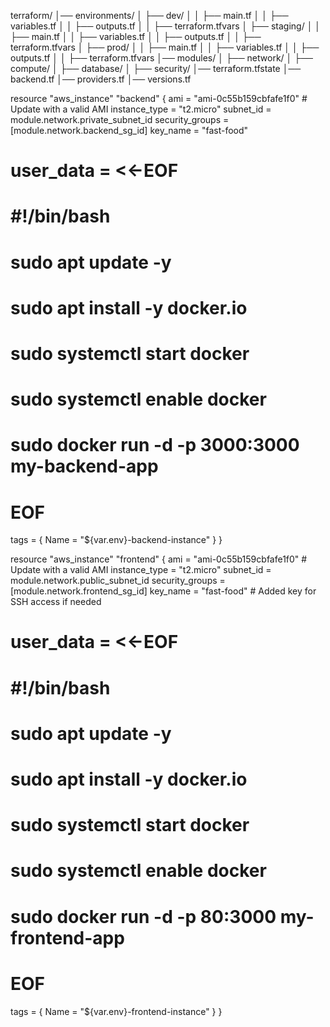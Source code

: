 

terraform/
│── environments/
│   ├── dev/
│   │   ├── main.tf
│   │   ├── variables.tf
│   │   ├── outputs.tf
│   │   ├── terraform.tfvars
│   ├── staging/
│   │   ├── main.tf
│   │   ├── variables.tf
│   │   ├── outputs.tf
│   │   ├── terraform.tfvars
│   ├── prod/
│   │   ├── main.tf
│   │   ├── variables.tf
│   │   ├── outputs.tf
│   │   ├── terraform.tfvars
│── modules/
│   ├── network/
│   ├── compute/
│   ├── database/
│   ├── security/
│── terraform.tfstate
│── backend.tf
│── providers.tf
│── versions.tf



resource "aws_instance" "backend" {
  ami             = "ami-0c55b159cbfafe1f0" # Update with a valid AMI
  instance_type   = "t2.micro"
  subnet_id       = module.network.private_subnet_id
  security_groups = [module.network.backend_sg_id]
  key_name        = "fast-food"

  # user_data = <<-EOF
  #             #!/bin/bash
  #             sudo apt update -y
  #             sudo apt install -y docker.io
  #             sudo systemctl start docker
  #             sudo systemctl enable docker
  #             sudo docker run -d -p 3000:3000 my-backend-app
  #             EOF

  tags = {
    Name = "${var.env}-backend-instance"
  }
}

resource "aws_instance" "frontend" {
  ami             = "ami-0c55b159cbfafe1f0" # Update with a valid AMI
  instance_type   = "t2.micro"
  subnet_id       = module.network.public_subnet_id
  security_groups = [module.network.frontend_sg_id]
  key_name        = "fast-food" # Added key for SSH access if needed

  # user_data = <<-EOF
  #             #!/bin/bash
  #             sudo apt update -y
  #             sudo apt install -y docker.io
  #             sudo systemctl start docker
  #             sudo systemctl enable docker
  #             sudo docker run -d -p 80:3000 my-frontend-app
  #             EOF

  tags = {
    Name = "${var.env}-frontend-instance"
  }
}
